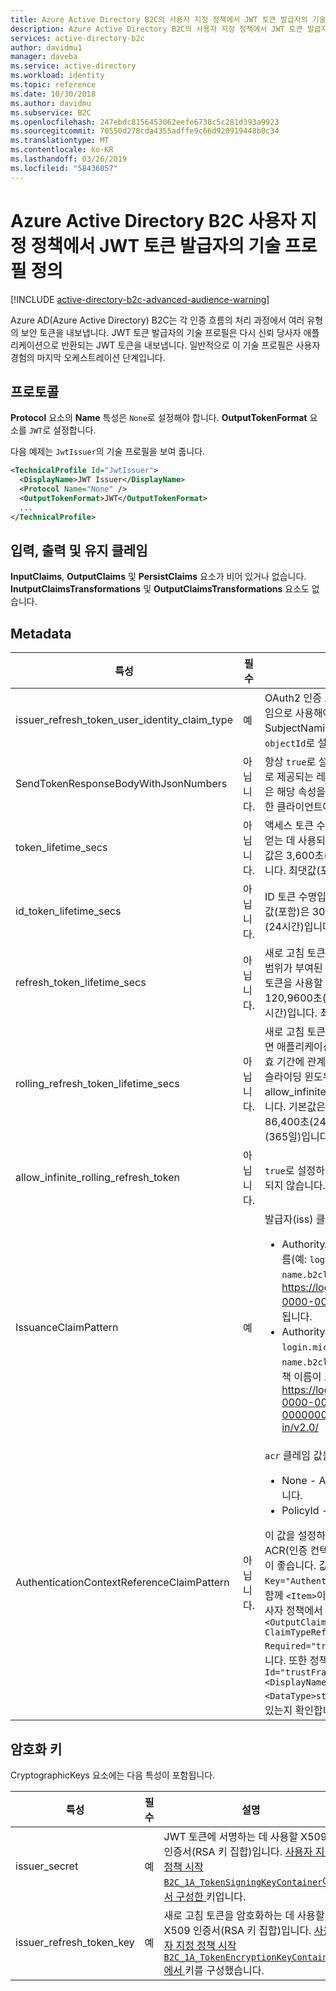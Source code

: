 ```yaml
---
title: Azure Active Directory B2C의 사용자 지정 정책에서 JWT 토큰 발급자의 기술 프로필 정의 | Microsoft Docs
description: Azure Active Directory B2C의 사용자 지정 정책에서 JWT 토큰 발급자의 기술 프로필을 정의합니다.
services: active-directory-b2c
author: davidmu1
manager: daveba
ms.service: active-directory
ms.workload: identity
ms.topic: reference
ms.date: 10/30/2018
ms.author: davidmu
ms.subservice: B2C
ms.openlocfilehash: 247ebdc8156453062eefe6738c5c281d393a9923
ms.sourcegitcommit: 70550d278cda4355adffe9c66d920919448b0c34
ms.translationtype: MT
ms.contentlocale: ko-KR
ms.lasthandoff: 03/26/2019
ms.locfileid: "58436057"
---
```

# <a name="define-a-technical-profile-for-a-jwt-token-issuer-in-an-azure-active-directory-b2c-custom-policy"></a>Azure Active Directory B2C 사용자 지정 정책에서 JWT 토큰 발급자의 기술 프로필 정의

[!INCLUDE [active-directory-b2c-advanced-audience-warning](../../includes/active-directory-b2c-advanced-audience-warning.md)]

Azure AD(Azure Active Directory) B2C는 각 인증 흐름의 처리 과정에서 여러 유형의 보안 토큰을 내보냅니다. JWT 토큰 발급자의 기술 프로필은 다시 신뢰 당사자 애플리케이션으로 반환되는 JWT 토큰을 내보냅니다. 일반적으로 이 기술 프로필은 사용자 경험의 마지막 오케스트레이션 단계입니다.

## <a name="protocol"></a>프로토콜

**Protocol** 요소의 **Name** 특성은 `None`로 설정해야 합니다. **OutputTokenFormat** 요소를 `JWT`로 설정합니다.

다음 예제는 `JwtIssuer`의 기술 프로필을 보여 줍니다.

```XML
<TechnicalProfile Id="JwtIssuer">
  <DisplayName>JWT Issuer</DisplayName>
  <Protocol Name="None" />
  <OutputTokenFormat>JWT</OutputTokenFormat>
  ...
</TechnicalProfile>
```
 
## <a name="input-output-and-persist-claims"></a>입력, 출력 및 유지 클레임

**InputClaims**, **OutputClaims** 및 **PersistClaims** 요소가 비어 있거나 없습니다. **InutputClaimsTransformations** 및 **OutputClaimsTransformations** 요소도 없습니다.

## <a name="metadata"></a>Metadata

| 특성 | 필수 | 설명 |
| --------- | -------- | ----------- |
| issuer_refresh_token_user_identity_claim_type | 예 | OAuth2 인증 코드 및 새로 고침 토큰 내에서 사용자 ID 클레임으로 사용해야 하는 클레임입니다. 기본적으로 다른 SubjectNamingInfo 클레임 형식을 지정하지 않는 한 `objectId`로 설정해야 합니다. | 
| SendTokenResponseBodyWithJsonNumbers | 아닙니다. | 항상 `true`로 설정합니다. 숫자 값이 JSON 번호 대신 문자열로 제공되는 레거시 형식의 경우 `false`로 설정합니다. 이 특성은 해당 속성을 문자열로 반환한 이전 구현에서 종속성을 사용한 클라이언트에 필요합니다. | 
| token_lifetime_secs | 아닙니다. | 액세스 토큰 수명입니다. 보호된 리소스에 대한 액세스 권한을 얻는 데 사용되는 OAuth 2.0 전달자 토큰의 수명입니다. 기본값은 3,600초(1시간)입니다. 최소값(포함)은 300초(5분)입니다. 최댓값(포함)은 86,400초(24시간)입니다. | 
| id_token_lifetime_secs | 아닙니다. | ID 토큰 수명입니다. 기본값은 3,600초(1시간)입니다. 최소값(포함)은 300초(5분)입니다. 최댓값(포함)은 86,400초(24시간)입니다. | 
| refresh_token_lifetime_secs | 아닙니다. | 새로 고침 토큰 수명입니다. 애플리케이션에 offline_access 범위가 부여된 경우 새 액세스 토큰을 획득하는 데 새로 고침 토큰을 사용할 수 있기 전까지의 최대 기간입니다. 기본값은 120,9600초(14일)입니다. 최소값(포함)은 86,400초(24시간)입니다. 최댓값(포함)은 7,776,000초(90일)입니다. | 
| rolling_refresh_token_lifetime_secs | 아닙니다. | 새로 고침 토큰 슬라이딩 윈도우 수명입니다. 이 기간이 경과하면 애플리케이션이 획득한 대부분의 최근 새로 고침 토큰의 유효 기간에 관계없이 사용자는 강제로 다시 인증을 받게 됩니다. 슬라이딩 윈도우 수명을 적용하지 않으려면 allow_infinite_rolling_refresh_token 값을 `true`로 설정합니다. 기본값은 7,776,000초(90일)입니다. 최소값(포함)은 86,400초(24시간)입니다. 최댓값(포함)은 31,536,000초(365일)입니다. | 
| allow_infinite_rolling_refresh_token | 아닙니다. | `true`로 설정하면 새로 고침 토큰 슬라이딩 윈도우 수명이 만료되지 않습니다. |
| IssuanceClaimPattern | 예 | 발급자(iss) 클레임을 제어합니다. 다음 값 중 하나입니다.<ul><li>AuthorityAndTenantGuid - iss 클레임에는 도메인 이름(예: `login.microsoftonline` 또는 `tenant-name.b2clogin.com`) 및 테넌트 식별자 https://login.microsoftonline.com/00000000-0000-0000-0000-000000000000/v2.0/가 포함됩니다.</li><li>AuthorityWithTfp - iss 클레임에는 도메인 이름(예: `login.microsoftonline` 또는 `tenant-name.b2clogin.com`), 테넌트 식별자 및 신뢰 당사자 정책 이름이 포함됩니다. https://login.microsoftonline.com/tfp/00000000-0000-0000-0000-000000000000/b2c_1a_tp_sign-up-or-sign-in/v2.0/</li></ul> | 
| AuthenticationContextReferenceClaimPattern | 아닙니다. | `acr` 클레임 값을 제어합니다.<ul><li>None - Azure AD B2C가 acr 클레임을 발급하지 않습니다.</li><li>PolicyId - `acr` 클레임에 정책 이름이 포함됩니다.</li></ul>이 값을 설정하기 위한 옵션은 TFP(보안 프레임워크 정책) 및 ACR(인증 컨텍스트 참조)입니다. 이 값을 TFP로 설정하는 것이 좋습니다. 값을 설정하려면 `Key="AuthenticationContextReferenceClaimPattern"`과 함께 `<Item>`이 존재하고 값이 `None`인지 확인합니다. 신뢰 당사자 정책에서 `<OutputClaims>` 항목을 추가하고 이 요소 `<OutputClaim ClaimTypeReferenceId="trustFrameworkPolicy" Required="true" DefaultValue="{policy}" />`를 추가합니다. 또한 정책에 클레임 형식 `<ClaimType Id="trustFrameworkPolicy">   <DisplayName>trustFrameworkPolicy</DisplayName>     <DataType>string</DataType> </ClaimType>`이 포함되어 있는지 확인합니다. | 

## <a name="cryptographic-keys"></a>암호화 키

CryptographicKeys 요소에는 다음 특성이 포함됩니다.

| 특성 | 필수 | 설명 |
| --------- | -------- | ----------- |
| issuer_secret | 예 | JWT 토큰에 서명하는 데 사용할 X509 인증서(RSA 키 집합)입니다. [사용자 지정 정책 시작`B2C_1A_TokenSigningKeyContainer`에서 구성한 ](active-directory-b2c-get-started-custom.md) 키입니다. | 
| issuer_refresh_token_key | 예 | 새로 고침 토큰을 암호화하는 데 사용할 X509 인증서(RSA 키 집합)입니다. [사용자 지정 정책 시작`B2C_1A_TokenEncryptionKeyContainer`에서 ](active-directory-b2c-get-started-custom.md) 키를 구성했습니다. |














